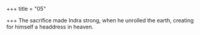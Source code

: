 +++
title = "05"

+++
The sacrifice made Indra strong, when he unrolled the earth,
creating for himself a headdress in heaven.
